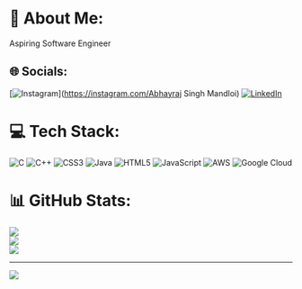 # 💫 About Me:
Aspiring Software Engineer 


## 🌐 Socials:
[![Instagram](https://img.shields.io/badge/Instagram-%23E4405F.svg?logo=Instagram&logoColor=white)](https://instagram.com/Abhayraj Singh Mandloi) [![LinkedIn](https://img.shields.io/badge/LinkedIn-%230077B5.svg?logo=linkedin&logoColor=white)](https://linkedin.com/in/abhayraj-singh-mandloi-7960a8278) 

# 💻 Tech Stack:
![C](https://img.shields.io/badge/c-%2300599C.svg?style=for-the-badge&logo=c&logoColor=white) ![C++](https://img.shields.io/badge/c++-%2300599C.svg?style=for-the-badge&logo=c%2B%2B&logoColor=white) ![CSS3](https://img.shields.io/badge/css3-%231572B6.svg?style=for-the-badge&logo=css3&logoColor=white) ![Java](https://img.shields.io/badge/java-%23ED8B00.svg?style=for-the-badge&logo=openjdk&logoColor=white) ![HTML5](https://img.shields.io/badge/html5-%23E34F26.svg?style=for-the-badge&logo=html5&logoColor=white) ![JavaScript](https://img.shields.io/badge/javascript-%23323330.svg?style=for-the-badge&logo=javascript&logoColor=%23F7DF1E) ![AWS](https://img.shields.io/badge/AWS-%23FF9900.svg?style=for-the-badge&logo=amazon-aws&logoColor=white) ![Google Cloud](https://img.shields.io/badge/GoogleCloud-%234285F4.svg?style=for-the-badge&logo=google-cloud&logoColor=white)
# 📊 GitHub Stats:
![](https://github-readme-stats.vercel.app/api?username=Abhayraj11tech&theme=dark&hide_border=false&include_all_commits=true&count_private=true)<br/>
![](https://github-readme-streak-stats.herokuapp.com/?user=Abhayraj11tech&theme=dark&hide_border=false)<br/>
![](https://github-readme-stats.vercel.app/api/top-langs/?username=Abhayraj11tech&theme=dark&hide_border=false&include_all_commits=true&count_private=true&layout=compact)

---
[![](https://visitcount.itsvg.in/api?id=Abhayraj11tech&icon=0&color=0)](https://visitcount.itsvg.in)

<!-- Proudly created with GPRM ( https://gprm.itsvg.in ) -->
